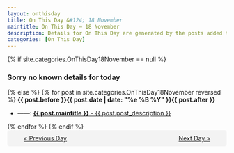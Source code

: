 ```yaml
---
layout: onthisday
title: On This Day &#124; 18 November
maintitle: On This Day — 18 November
description: Details for On This Day are generated by the posts added to the website so the content is subject to changes/updates over time.
categories: [On This Day]
---
```


{% if site.categories.OnThisDay18November == null %}
<h3>Sorry no known details for today</h3>
{% else %}
{% for post in site.categories.OnThisDay18November reversed %}
<strong>{{ post.before }}{{ post.date | date: "%e %B %Y" }}{{ post.after }}</strong>
<ul>
<li> ——: <a class="{{ post.class }}" href="{{ post.url }}"><strong>{{ post.maintitle }}</strong> - {{ post.post_description }}</a></li>
</ul>
{% endfor %}
{% endif %}
<br />
<div style="background-color: #f3f3f3; padding: 10px; border-radius: 5px; text-align: center; display: flex; justify-content: space-evenly;">
<a href="/onthisday/11/11-17">« Previous Day</a>
<span style="visibility:hidden;">[ Visit Leap Year February 29 ]</span>
<a href="/onthisday/11/11-19">Next Day »</a>
</div>
